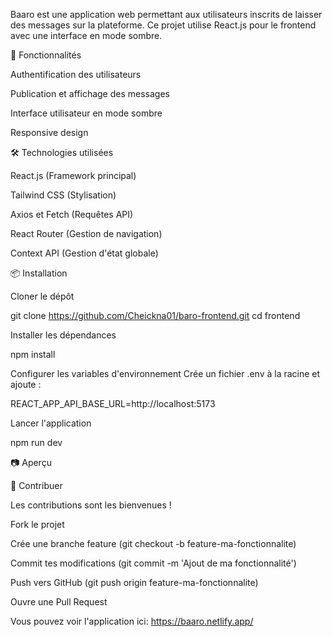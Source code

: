 Baaro est une application web permettant aux utilisateurs inscrits de laisser des messages sur la plateforme. Ce projet utilise React.js pour le frontend avec une interface en mode sombre.

🚀 Fonctionnalités

Authentification des utilisateurs

Publication et affichage des messages

Interface utilisateur en mode sombre

Responsive design

🛠️ Technologies utilisées

React.js (Framework principal)

Tailwind CSS (Stylisation)

Axios et Fetch (Requêtes API)

React Router (Gestion de navigation)

Context API (Gestion d'état globale)

📦 Installation

Cloner le dépôt

git clone https://github.com/Cheickna01/baro-frontend.git
cd frontend

Installer les dépendances

npm install

Configurer les variables d'environnement
Crée un fichier .env à la racine et ajoute :

REACT_APP_API_BASE_URL=http://localhost:5173

Lancer l'application

npm run dev

📷 Aperçu



🤝 Contribuer

Les contributions sont les bienvenues !

Fork le projet

Crée une branche feature (git checkout -b feature-ma-fonctionnalite)

Commit tes modifications (git commit -m 'Ajout de ma fonctionnalité')

Push vers GitHub (git push origin feature-ma-fonctionnalite)

Ouvre une Pull Request

Vous pouvez voir l'application ici: https://baaro.netlify.app/